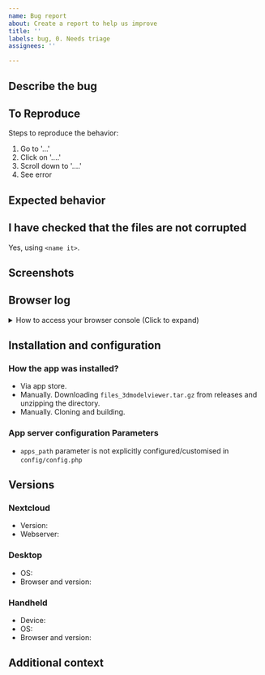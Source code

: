 ```yaml
---
name: Bug report
about: Create a report to help us improve
title: ''
labels: bug, 0. Needs triage
assignees: ''

---
```


## Describe the bug

<!-- A clear and concise description of what the bug is. -->

## To Reproduce

Steps to reproduce the behavior:

1. Go to '...'
2. Click on '....'
3. Scroll down to '....'
4. See error

## Expected behavior

<!-- A clear and concise description of what you expected to happen. -->

## I have checked that the files are not corrupted

<!-- You must have tried opening it in a desktop app. Which and what is the result there? E.g., "When I import the file in question in Blender everything is fine". -->

Yes, using `<name it>`.

## Screenshots

<!-- If applicable, add screenshots to help explain your issue. -->

## Browser log

<!-- 
Open your console, reload your page and/or do the action leading to this issue and copy/paste the log in this thread.
-->

<details>
<summary>How to access your browser console (Click to expand)</summary>

### Chrome

1. Press either CTRL + SHIFT + I / CMD + ALT + I or F12 to open the Developer Tools.
2. Click the “console” tab.

### Safari

1. Press CMD + ALT + I to open the Web Inspector.
2. See Chrome’s step 2. (Chrome and Safari have pretty much identical dev tools.)

### IE

1. Press F12 to open the developer tools.
2. Click the “console” tab.

### Firefox

1. Press CTRL + SHIFT + K to open the Web console (COMMAND + SHIFT + K on Macs).
2. or, if Firebug is installed (recommended):
    1. Press F12 to open Firebug.
    2. Click on the “console” tab.

### Opera

1. Press CTRL + SHIFT + I to open Dragonfly.
2. Click on the “console” tab.

</details>

## Installation and configuration

### How the app was installed?
<!-- Leave one of the following -->
- Via app store.
- Manually. Downloading `files_3dmodelviewer.tar.gz` from releases and unzipping the directory.
- Manually. Cloning and building.

### App server configuration Parameters
<!--
Please chnage the statemet below, if `apps_path` key is explicitly set in `config/config.php`. If not set, leave as it is.
References
https://docs.nextcloud.com/server/latest/admin_manual/apps_management.html#using-custom-app-directories
https://docs.nextcloud.com/server/latest/admin_manual/configuration_server/config_sample_php_parameters.html#apps
As well as in which `'path'` from those specified files_3dmodelviewer directory actually resides
-->
- `apps_path` parameter is not explicitly configured/customised in `config/config.php`

## Versions

### Nextcloud

- Version: <!-- e.g. 25.0.4 -->
- Webserver: <!--  e.g. Apache, nginx -->

### Desktop

<!-- please complete the following information if applicable -->

- OS: <!-- e.g. Ubuntu 22.04.2, macOS 10.15, Windows 11 -->
- Browser and version: <!--  e.g. Chrome 110.0.5481.77, Safari 16.3, Firefox 110.0, Edge 110 -->

### Handheld

<!-- please complete the following information if applicable -->

- Device: <!-- e.g. iPhone 14, Google Pixel 6a -->
- OS: <!-- e.g. iOS 16.3.1, Android 13 -->
- Browser and version: <!--  e.g. Chrome 110.0.5481.77, Safari 16.3, Firefox 110.0, Edge 110 -->

## Additional context

<!-- Add any other context about the issue. -->

<!-- Sometimes apps clash, it might help if you would issue command `php occ app:list` and paste output here, too -->
